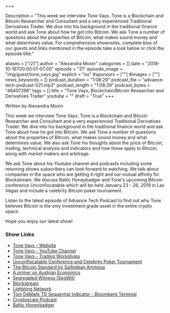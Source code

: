 +++

Description = "This week we interview Tone Vays. Tone is a Blockchain and Bitcoin Researcher and Consultant and a very experienced Traditional Derivatives Trader. We dive into his background in the traditional finance world and ask Tone about how he got into Bitcoin. We ask Tone a number of questions about the properties of Bitcoin, what makes sound money and what determines value. For comprehensive shownotes, complete bios of our guests and links mentioned in the episode take a look below or click the episode title."

aliases = ["/21"]
author = "Alexandra Moxin"
categories = []
date = "2018-10-16T00:00:01-07:00"
episode = "21"
episode_image = "img/guest/tone_vays.jpg"
explicit = "no"
#sponsors = [""]
#images = [""]
news_keywords = []
podcast_duration = "1:08:29"
podcast_file = "advance-tech-podcast-021.mp3"
podcast_length = "1:08:29"
podcast_bytes = "48407266"
tags = []
title = "Tone Vays, Blockchain/Bitcoin Researcher and Derivatives Trader"
youtube = ""
draft = "True"
+++

Written by Alexandra Moxin

This week we interview Tone Vays. Tone is a Blockchain and Bitcoin Researcher and Consultant and a very experienced Traditional Derivatives Trader. We dive into his background in the traditional finance world and ask Tone about how he got into Bitcoin. We ask Tone a number of questions about the properties of Bitcoin, what makes sound money and what determines value. We also ask Tone his thoughts about the price of Bitcoin, trading, technical analysis and indicators and how these apply to Bitcoin, along with market makers and arbitrage.

We ask Tone about his Youtube channel and podcasts including some returning shows subscribers can look forward to watching. We talk about companies in the space who are getting it right and our mutual affinity for Blockstream. We discuss Baltic Honeybadger and Tone's upcoming Bitcoin conference Unconfiscatable which will be held January 23 - 26, 2019 in Las Vegas and include a celebrity Bitcoin poker tournament.

Listen to the latest episode of Advance Tech Podcast to find out why Tone believes Bitcoin is the only investment grade asset in the entire crypto space.

Hope you enjoy our latest show!


### Show Links

* [Tone Vays - Website](https://tonevays.com)
* [Tone Vays - YouTube Channel](https://www.youtube.com/tonevayslibertylifetrail)
* [Tone Vays - Trading Workshops](https://tonevays.com/workshop)
* [Unconfiscatable Conference and Celebrity Poker Tournament](https://tonevays.com/conference/unconfiscatable)
* [The Bitcoin Standard by Saifedean Ammous](https://www.amazon.com/Bitcoin-Standard-Decentralized-Alternative-Central/dp/1119473861)
* [A primer on Austrian Economics](https://mises.org/what-austrian-economics)
* [Segregated Witness (SegWit)](https://www.investopedia.com/terms/s/segwit-segregated-witness.asp)
* [Blockstream](https://blockstream.com/)
* [Lightning Network](https://lightning.network/)
* [Tom DeMark TD Sequential Indicator - Bloomberg Terminal](http://demark.com/)
* [Cryptoscam Podcast](https://www.youtube.com/playlist?list=PLQBwZ2xry6ebYoZktlQeeKDGeJaMP5EJ1)
* [Baltic Honeybadger](https://bh2018.hodlhodl.com/)
















